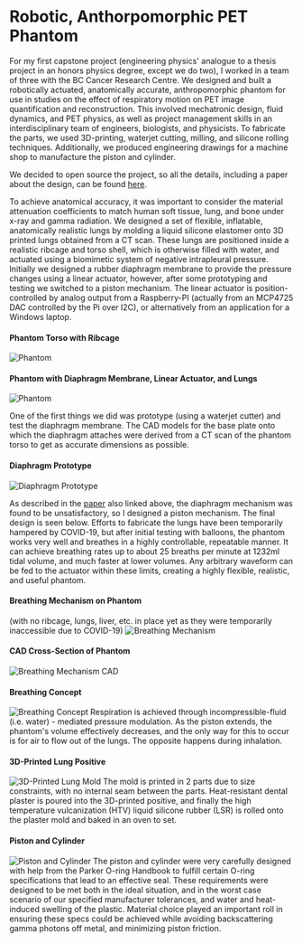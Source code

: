# Robotic, Anthorpomorphic PET Phantom

For my first capstone project (engineering physics' analogue to a thesis project in an honors physics degree, except we do two), I worked in a team of three with the BC Cancer Research Centre. We designed and built a robotically actuated, anatomically accurate, anthropomorphic phantom for use in studies on the effect of respiratory motion on PET image quantification and reconstruction. This involved mechatronic design, fluid dynamics, and PET physics, as well as project management skills in an interdisciplinary team of engineers, biologists, and physicists. To fabricate the parts, we used 3D-printing, waterjet cutting, milling, and silicone rolling techniques. Additionally, we produced engineering drawings for a machine shop to manufacture the piston and cylinder. 

We decided to open source the project, so all the details, including a paper about the design, can be found [here](https://github.com/dgblack/robotPhantom).

To achieve anatomical accuracy, it was important to consider the material attenuation coefficients to match human soft tissue, lung, and bone under x-ray and gamma radiation. We designed a set of flexible, inflatable, anatomically realistic lungs by molding a liquid silicone elastomer onto 3D printed lungs obtained from a CT scan. These lungs are positioned inside a realistic ribcage and torso shell, which is otherwise filled with water, and actuated using a biomimetic system of negative intrapleural pressure. Initially we designed a rubber diaphragm membrane to provide the pressure changes using a linear actuator, however, after some prototyping and testing we switched to a piston mechanism. The linear actuator is position-controlled by analog output from a Raspberry-PI (actually from an MCP4725 DAC controlled by the Pi over I2C), or alternatively from an application for a Windows laptop.

#### Phantom Torso with Ribcage
![Phantom](/images/phantomInBox.jpg)

#### Phantom with Diaphragm Membrane, Linear Actuator, and Lungs
![Phantom](/images/basePlateAssem.jpg)

One of the first things we did was prototype (using a waterjet cutter) and test the diaphragm membrane. The CAD models for the base plate onto which the diaphragm attaches were derived from a CT scan of the phantom torso to get as accurate dimensions as possible.

#### Diaphragm Prototype
![Diaphragm Prototype](/images/prototypeDiaphragm.jpg)

As described in the [paper](https://github.com/dgblack/robotPhantom/blob/master/RobotPhantomPaper.pdf) also linked above, the diaphragm mechanism was found to be unsatisfactory, so I designed a piston mechanism. The final design is seen below. Efforts to fabricate the lungs have been temporarily hampered by COVID-19, but after initial testing with balloons, the phantom works very well and breathes in a highly controllable, repeatable manner. It can achieve breathing rates up to about 25 breaths per minute at 1232ml tidal volume, and much faster at lower volumes. Any arbitrary waveform can be fed to the actuator within these limits, creating a highly flexible, realistic, and useful phantom.

#### Breathing Mechanism on Phantom 
(with no ribcage, lungs, liver, etc. in place yet as they were temporarily inaccessible due to COVID-19)
![Breathing Mechanism](/images/physicalMechanism.jpg)

#### CAD Cross-Section of Phantom
![Breathing Mechanism CAD](/images/phantomCut.png)

#### Breathing Concept
![Breathing Concept](/images/breathingMechanism.jpg)
Respiration is achieved through incompressible-fluid (i.e. water) - mediated pressure modulation. As the piston extends, the phantom's volume effectively decreases, and the only way for this to occur is for air to flow out of the lungs. The opposite happens during inhalation.

#### 3D-Printed Lung Positive
![3D-Printed Lung Mold](/images/lungs.jpg)
The mold is printed in 2 parts due to size constraints, with no internal seam between the parts. Heat-resistant dental plaster is poured into the 3D-printed positive, and finally the high temperature vulcanization (HTV) liquid silicone rubber (LSR) is rolled onto the plaster mold and baked in an oven to set.

#### Piston and Cylinder
![Piston and Cylinder](/images/pistonCylinder.jpg)
The piston and cylinder were very carefully designed with help from the Parker O-ring Handbook to fulfill certain O-ring specifications that lead to an effective seal. These requirements were designed to be met both in the ideal situation, and in the worst case scenario of our specified manufacturer tolerances, and water and heat-induced swelling of the plastic. Material choice played an important roll in ensuring these specs could be achieved while avoiding backscattering gamma photons off metal, and minimizing piston friction.
